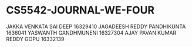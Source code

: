 # CS5542-JOURNAL-WE-FOUR
JAKKA VENKATA SAI DEEP 16329410
JAGADEESH REDDY PANDHIKUNTA 1636041
YASWANTH GANDHMUNENI 16327304
AJAY PAVAN KUMAR REDDY GOPU 16332139
